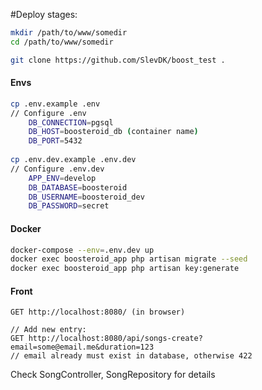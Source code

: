 #Deploy stages:

```bash
mkdir /path/to/www/somedir
cd /path/to/www/somedir

git clone https://github.com/SlevDK/boost_test .
```

#### Envs
```bash
cp .env.example .env
// Configure .env
    DB_CONNECTION=pgsql
    DB_HOST=boosteroid_db (container name)
    DB_PORT=5432
    
cp .env.dev.example .env.dev
// Configure .env.dev
    APP_ENV=develop
    DB_DATABASE=boosteroid
    DB_USERNAME=boosteroid_dev
    DB_PASSWORD=secret
```

#### Docker
```bash
docker-compose --env=.env.dev up
docker exec boosteroid_app php artisan migrate --seed
docker exec boosteroid_app php artisan key:generate
```

#### Front
```http
GET http://localhost:8080/ (in browser)

// Add new entry: 
GET http://localhost:8080/api/songs-create?email=some@email.me&duration=123
// email already must exist in database, otherwise 422
```

Check SongController, SongRepository for details
